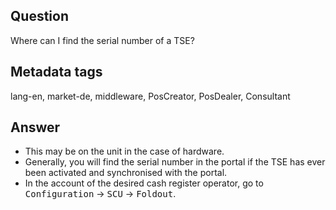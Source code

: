 ## Question

Where can I find the serial number of a TSE?

## Metadata tags

lang-en, market-de, middleware, PosCreator, PosDealer, Consultant

## Answer

* This may be on the unit in the case of hardware.
* Generally, you will find the serial number in the portal if the TSE has ever been activated and synchronised with the portal.
* In the account of the desired cash register operator, go to
<kbd>Configuration</kbd> &rarr; <kbd>SCU</kbd> &rarr; <kbd>Foldout</kbd>.
